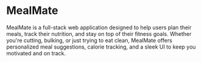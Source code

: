 # MealMate
MealMate is a full-stack web application designed to help users plan their meals, track their nutrition, and stay on top of their fitness goals. Whether you're cutting, bulking, or just trying to eat clean, MealMate offers personalized meal suggestions, calorie tracking, and a sleek UI to keep you motivated and on track.
